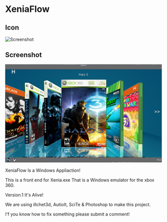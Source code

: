 # XeniaFlow

## Icon

![Screenshot](https://github.com/jackrabbit72380/XeniaFlow/blob/main/Xeniaflowiconb.png)

## Screenshot

![Screenshot](https://github.com/jackrabbit72380/XeniaFlow/blob/main/Screenshot.png)

XeniaFlow Is a Windows Appliaction!

This is a front end for Xenia.exe That is a Windows emulator for the xbox 360.

Version.1 It's Alive!

We are using illchet3d, AutioIt, SciTe & Photoshop to make this project.

I'f you know how to fix something please submit a comment!
